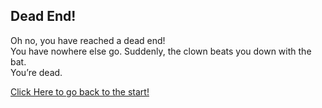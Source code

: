 ## Dead End!  
Oh no, you have reached a dead end!  
You have nowhere else go. Suddenly, the clown beats you down with the bat.  
You’re dead.  

[Click Here to go back to the start!](../beginning/intro.md)